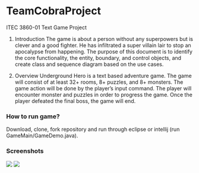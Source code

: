 # TeamCobraProject
ITEC 3860-01 Text Game Project

1. Introduction
The game is about a person without any superpowers but is clever and a good fighter. He has infiltrated a super villain lair to stop an apocalypse from happening.  The purpose of this document is to identify the core functionality,  the entity, boundary, and control objects, and create class and sequence diagram based on the use cases.

2. Overview
Underground Hero is a text based adventure game. The game will consist of at least 32+ rooms, 8+ puzzles, and 8+ monsters. The game action will be done by the player’s input command. The player will encounter monster and puzzles in order to progress the game. Once the player defeated the final boss, the game will end.

### How to run game?
Download, clone, fork repository and run through eclipse or intellij (run GameMain/GameDemo.java).

### Screenshots
![](https://github.com/jlam1/TeamCobraProject/tree/master/Documents/text_game_00.PNG)
![](https://github.com/jlam1/TeamCobraProject/tree/master/Documents/text_game_01.PNG)
